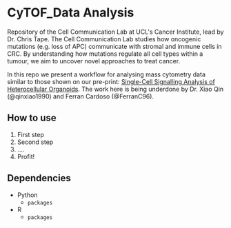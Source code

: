CyTOF_Data Analysis
============
Repository of the Cell Communication Lab at UCL's Cancer Institute, lead by Dr. Chris Tape.
The Cell Communication Lab studies how oncogenic mutations (e.g. loss of APC) communicate with stromal and immune cells in CRC. By understanding how mutations regulate all cell types within a tumour, we aim to uncover novel approaches to treat cancer. 

In this repo we present a workflow for analysing mass cytometry data similar to those shown on our pre-print: [Single-Cell Signalling Analysis of Heterocellular Organoids](https://www.biorxiv.org/content/10.1101/659896v1).
The work here is being underdone by Dr. Xiao Qin (@qinxiao1990) and Ferran Cardoso (@FerranC96).

## How to use
1. First step
2. Second step
3. ....
4. Profit!

## Dependencies
* Python
    * `packages`
* R
    * `packages`

